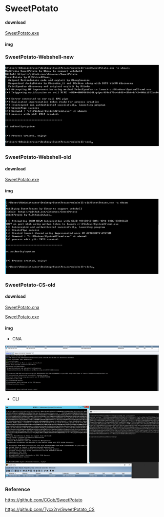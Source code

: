 # SweetPotato

#### download

[SweetPotato.exe](https://raw.githubusercontent.com/uknowsec/SweetPotato/master/SweetPotato-Webshell-new/bin/Release/SweetPotato.exe)


#### img

### SweetPotato-Webshell-new

![webshell-new](/img/webshell-new.png)



### SweetPotato-Webshell-old

#### download

[SweetPotato.exe](https://raw.githubusercontent.com/uknowsec/SweetPotato/master/SweetPotato-Webshell-old/bin/Release/SweetPotato.exe)

#### img

![webshell-old](img/webshell-old.png)

### SweetPotato-CS-old

#### download

[SweetPotato.cna](https://raw.githubusercontent.com/uknowsec/SweetPotato/master/SweetPotato-CS-old/bin/Release/SweetPotato.cna)

[SweetPotato.exe](https://raw.githubusercontent.com/uknowsec/SweetPotato/master/SweetPotato-CS-old/bin/Release/SweetPotato.exe)

#### img

- CNA

![cs-old](img/cs-old.png)



- CLI

![cs-old2](img/cs-old2.png)

### Reference

https://github.com/CCob/SweetPotato

https://github.com/Tycx2ry/SweetPotato_CS